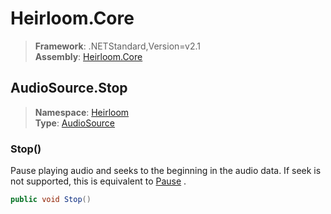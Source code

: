 # Heirloom.Core

> **Framework**: .NETStandard,Version=v2.1  
> **Assembly**: [Heirloom.Core][0]  

## AudioSource.Stop

> **Namespace**: [Heirloom][0]  
> **Type**: [AudioSource][1]  

### Stop()

Pause playing audio and seeks to the beginning in the audio data. If seek is not supported, this is equivalent to [Pause][2] .

```cs
public void Stop()
```

[0]: ../../../Heirloom.Core.md
[1]: ../AudioSource.md
[2]: Pause.md
